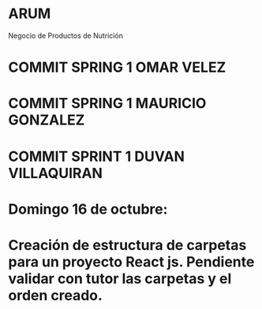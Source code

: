 # ARUM
Negocio de Productos de Nutrición


# COMMIT SPRING 1 OMAR VELEZ 
# COMMIT SPRING 1 MAURICIO GONZALEZ
# COMMIT SPRINT 1 DUVAN VILLAQUIRAN

# Domingo 16 de octubre:
# Creación de estructura de carpetas para un proyecto React js. Pendiente validar con tutor las carpetas y el orden creado.